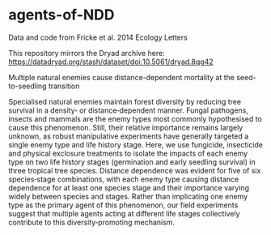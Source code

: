 # agents-of-NDD
Data and code from Fricke et al. 2014 Ecology Letters

This repository mirrors the Dryad archive here: https://datadryad.org/stash/dataset/doi:10.5061/dryad.8qg42

Multiple natural enemies cause distance-dependent mortality at the seed-to-seedling transition

Specialised natural enemies maintain forest diversity by reducing tree survival in a density‐ or distance‐dependent manner. Fungal pathogens, insects and mammals are the enemy types most commonly hypothesised to cause this phenomenon. Still, their relative importance remains largely unknown, as robust manipulative experiments have generally targeted a single enemy type and life history stage. Here, we use fungicide, insecticide and physical exclosure treatments to isolate the impacts of each enemy type on two life history stages (germination and early seedling survival) in three tropical tree species. Distance dependence was evident for five of six species‐stage combinations, with each enemy type causing distance dependence for at least one species stage and their importance varying widely between species and stages. Rather than implicating one enemy type as the primary agent of this phenomenon, our field experiments suggest that multiple agents acting at different life stages collectively contribute to this diversity‐promoting mechanism.
